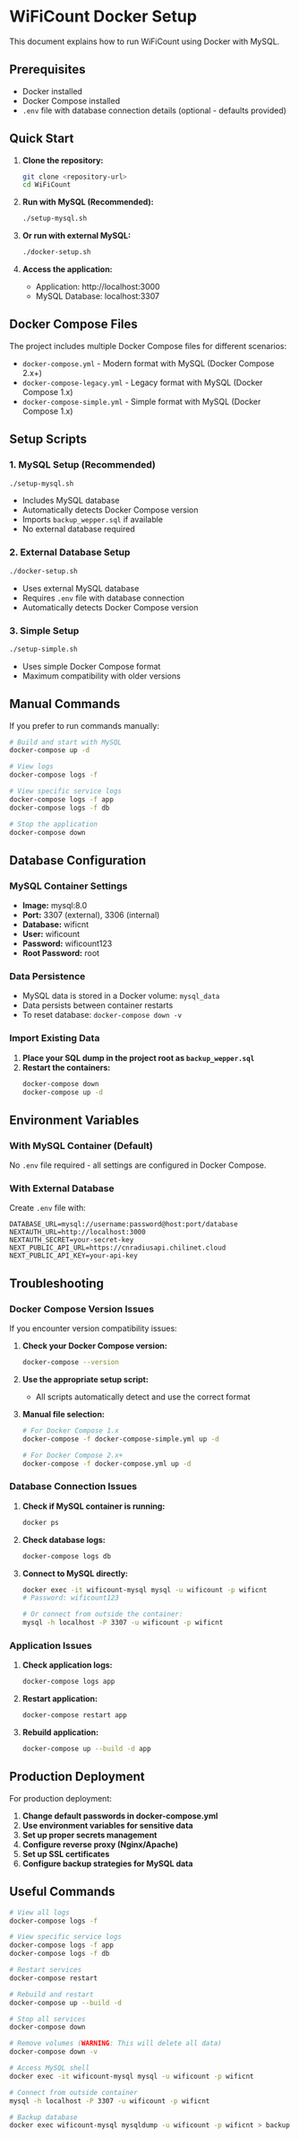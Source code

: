 # WiFiCount Docker Setup

This document explains how to run WiFiCount using Docker with MySQL.

## Prerequisites

- Docker installed
- Docker Compose installed
- `.env` file with database connection details (optional - defaults provided)

## Quick Start

1. **Clone the repository:**
   ```bash
   git clone <repository-url>
   cd WiFiCount
   ```

2. **Run with MySQL (Recommended):**
   ```bash
   ./setup-mysql.sh
   ```

3. **Or run with external MySQL:**
   ```bash
   ./docker-setup.sh
   ```

4. **Access the application:**
   - Application: http://localhost:3000
   - MySQL Database: localhost:3307

## Docker Compose Files

The project includes multiple Docker Compose files for different scenarios:

- `docker-compose.yml` - Modern format with MySQL (Docker Compose 2.x+)
- `docker-compose-legacy.yml` - Legacy format with MySQL (Docker Compose 1.x)
- `docker-compose-simple.yml` - Simple format with MySQL (Docker Compose 1.x)

## Setup Scripts

### 1. MySQL Setup (Recommended)
```bash
./setup-mysql.sh
```
- Includes MySQL database
- Automatically detects Docker Compose version
- Imports `backup_wepper.sql` if available
- No external database required

### 2. External Database Setup
```bash
./docker-setup.sh
```
- Uses external MySQL database
- Requires `.env` file with database connection
- Automatically detects Docker Compose version

### 3. Simple Setup
```bash
./setup-simple.sh
```
- Uses simple Docker Compose format
- Maximum compatibility with older versions

## Manual Commands

If you prefer to run commands manually:

```bash
# Build and start with MySQL
docker-compose up -d

# View logs
docker-compose logs -f

# View specific service logs
docker-compose logs -f app
docker-compose logs -f db

# Stop the application
docker-compose down
```

## Database Configuration

### MySQL Container Settings

- **Image:** mysql:8.0
- **Port:** 3307 (external), 3306 (internal)
- **Database:** wificnt
- **User:** wificount
- **Password:** wificount123
- **Root Password:** root

### Data Persistence

- MySQL data is stored in a Docker volume: `mysql_data`
- Data persists between container restarts
- To reset database: `docker-compose down -v`

### Import Existing Data

1. **Place your SQL dump in the project root as `backup_wepper.sql`**
2. **Restart the containers:**
   ```bash
   docker-compose down
   docker-compose up -d
   ```

## Environment Variables

### With MySQL Container (Default)
No `.env` file required - all settings are configured in Docker Compose.

### With External Database
Create `.env` file with:
```env
DATABASE_URL=mysql://username:password@host:port/database
NEXTAUTH_URL=http://localhost:3000
NEXTAUTH_SECRET=your-secret-key
NEXT_PUBLIC_API_URL=https://cnradiusapi.chilinet.cloud
NEXT_PUBLIC_API_KEY=your-api-key
```

## Troubleshooting

### Docker Compose Version Issues

If you encounter version compatibility issues:

1. **Check your Docker Compose version:**
   ```bash
   docker-compose --version
   ```

2. **Use the appropriate setup script:**
   - All scripts automatically detect and use the correct format

3. **Manual file selection:**
   ```bash
   # For Docker Compose 1.x
   docker-compose -f docker-compose-simple.yml up -d
   
   # For Docker Compose 2.x+
   docker-compose -f docker-compose.yml up -d
   ```

### Database Connection Issues

1. **Check if MySQL container is running:**
   ```bash
   docker ps
   ```

2. **Check database logs:**
   ```bash
   docker-compose logs db
   ```

3. **Connect to MySQL directly:**
   ```bash
   docker exec -it wificount-mysql mysql -u wificount -p wificnt
   # Password: wificount123
   
   # Or connect from outside the container:
   mysql -h localhost -P 3307 -u wificount -p wificnt
   ```

### Application Issues

1. **Check application logs:**
   ```bash
   docker-compose logs app
   ```

2. **Restart application:**
   ```bash
   docker-compose restart app
   ```

3. **Rebuild application:**
   ```bash
   docker-compose up --build -d app
   ```

## Production Deployment

For production deployment:

1. **Change default passwords in docker-compose.yml**
2. **Use environment variables for sensitive data**
3. **Set up proper secrets management**
4. **Configure reverse proxy (Nginx/Apache)**
5. **Set up SSL certificates**
6. **Configure backup strategies for MySQL data**

## Useful Commands

```bash
# View all logs
docker-compose logs -f

# View specific service logs
docker-compose logs -f app
docker-compose logs -f db

# Restart services
docker-compose restart

# Rebuild and restart
docker-compose up --build -d

# Stop all services
docker-compose down

# Remove volumes (WARNING: This will delete all data)
docker-compose down -v

# Access MySQL shell
docker exec -it wificount-mysql mysql -u wificount -p wificnt

# Connect from outside container
mysql -h localhost -P 3307 -u wificount -p wificnt

# Backup database
docker exec wificount-mysql mysqldump -u wificount -p wificnt > backup.sql
```